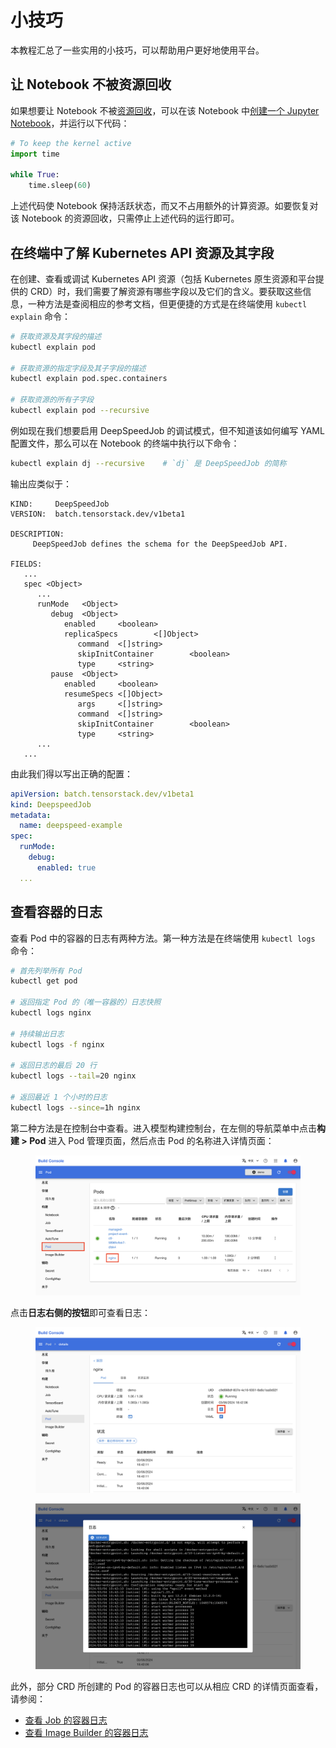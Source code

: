 # 小技巧

本教程汇总了一些实用的小技巧，可以帮助用户更好地使用平台。

## 让 Notebook 不被资源回收

如果想要让 Notebook 不被[资源回收](../modules/scheduling/reclaim.md)，可以在该 Notebook 中[创建一个 Jupyter Notebook](./use-notebook.md#使用-jupyter-notebook)，并运行以下代码：

```python
# To keep the kernel active
import time

while True:
    time.sleep(60)
```

上述代码使 Notebook 保持活跃状态，而又不占用额外的计算资源。如要恢复对该 Notebook 的资源回收，只需停止上述代码的运行即可。

## 在终端中了解 Kubernetes API 资源及其字段

在创建、查看或调试 Kubernetes API 资源（包括 Kubernetes 原生资源和平台提供的 CRD）时，我们需要了解资源有哪些字段以及它们的含义。要获取这些信息，一种方法是查阅相应的参考文档，但更便捷的方式是在终端使用 `kubectl explain` 命令：

```bash
# 获取资源及其字段的描述
kubectl explain pod

# 获取资源的指定字段及其子字段的描述
kubectl explain pod.spec.containers

# 获取资源的所有子字段
kubectl explain pod --recursive
```

例如现在我们想要启用 DeepSpeedJob 的调试模式，但不知道该如何编写 YAML 配置文件，那么可以在 Notebook 的终端中执行以下命令：

```bash
kubectl explain dj --recursive    # `dj` 是 DeepSpeedJob 的简称
```

输出应类似于：

```
KIND:     DeepSpeedJob
VERSION:  batch.tensorstack.dev/v1beta1

DESCRIPTION:
     DeepSpeedJob defines the schema for the DeepSpeedJob API.

FIELDS:
   ...
   spec <Object>
      ...
      runMode   <Object>
         debug  <Object>
            enabled     <boolean>
            replicaSpecs        <[]Object>
               command  <[]string>
               skipInitContainer        <boolean>
               type     <string>
         pause  <Object>
            enabled     <boolean>
            resumeSpecs <[]Object>
               args     <[]string>
               command  <[]string>
               skipInitContainer        <boolean>
               type     <string>
      ...
   ...
```

由此我们得以写出正确的配置：

```yaml
apiVersion: batch.tensorstack.dev/v1beta1
kind: DeepspeedJob
metadata:
  name: deepspeed-example
spec:
  runMode:
    debug:
      enabled: true
  ...
```

## 查看容器的日志

查看 Pod 中的容器的日志有两种方法。第一种方法是在终端使用 `kubectl logs` 命令：

```bash
# 首先列举所有 Pod
kubectl get pod

# 返回指定 Pod 的（唯一容器的）日志快照
kubectl logs nginx

# 持续输出日志
kubectl logs -f nginx

# 返回日志的最后 20 行
kubectl logs --tail=20 nginx

# 返回最近 1 个小时的日志
kubectl logs --since=1h nginx
```

第二种方法是在控制台中查看。进入模型构建控制台，在左侧的导航菜单中点击**构建 > Pod** 进入 Pod 管理页面，然后点击 Pod 的名称进入详情页面：

<figure class="screenshot">
    <img alt="list" src="../assets/tasks/tricks/list.png" />
</figure>

点击**日志右侧的按钮**即可查看日志：

<figure class="screenshot">
    <img alt="details" src="../assets/tasks/tricks/details.png" />
</figure>

<figure class="screenshot">
    <img alt="log" src="../assets/tasks/tricks/log.png" />
</figure>

此外，部分 CRD 所创建的 Pod 的容器日志也可以从相应 CRD 的详情页面查看，请参阅：

* [查看 Job 的容器日志](./pytorch-training-parallel.md#检查训练日志和指标)
* [查看 Image Builder 的容器日志](./build-image.md#检查构建进度和结果)
